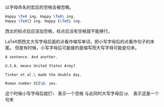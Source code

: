 
以字母命名的宏后的空格会被忽略。
```latex
Happy \TeX ing. Happy \TeX\ ing.
Happy \TeX{} ing. Happy {\TeX} ing.
```

西文的标点后应该加空格，标点后没有空格就不能换行。

LaTeX把西文大写字母后面的点看作缩写单词，把小写字母后的点看作句子的末尾。
但是有时候，小写字母后可能接的是缩写而大写字母可能是句末。
```latex
A sentence. And another.

U.S.A. means United States Army?

Tinker et al.\ made the double day.

Roman number XII\@. yes. 
```
这个时候小写字母后就打`\ ` 表示一个空格
与此同时大写字母后`\@. ` 表示这是一个句末

